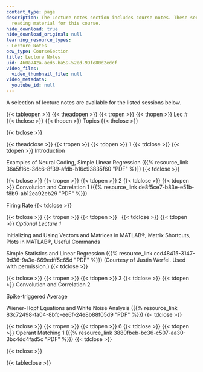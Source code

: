 ```yaml
---
content_type: page
description: The Lecture notes section includes course notes. These serve as the primary
  reading material for this course.
hide_download: true
hide_download_original: null
learning_resource_types:
- Lecture Notes
ocw_type: CourseSection
title: Lecture Notes
uid: 460a742a-aed6-ba59-52ed-99fe80d2edcf
video_files:
  video_thumbnail_file: null
video_metadata:
  youtube_id: null
---
```


A selection of lecture notes are available for the listed sessions below.

{{< tableopen >}}
{{< theadopen >}}
{{< tropen >}}
{{< thopen >}}
Lec #
{{< thclose >}}
{{< thopen >}}
Topics
{{< thclose >}}

{{< trclose >}}

{{< theadclose >}}
{{< tropen >}}
{{< tdopen >}}
1
{{< tdclose >}}
{{< tdopen >}}
Introduction  
  
Examples of Neural Coding, Simple Linear Regression ({{% resource_link 36a5f16c-3dc6-8f39-afdb-b16c93835f60 "PDF" %}})
{{< tdclose >}}

{{< trclose >}}
{{< tropen >}}
{{< tdopen >}}
2
{{< tdclose >}}
{{< tdopen >}}
Convolution and Correlation 1 ({{% resource_link de8f5ce7-b83e-e51b-f8b9-ab12ea92eb29 "PDF" %}})  
  
Firing Rate
{{< tdclose >}}

{{< trclose >}}
{{< tropen >}}
{{< tdopen >}}
 
{{< tdclose >}}
{{< tdopen >}}
_Optional Lecture 1_  
  
Initializing and Using Vectors and Matrices in MATLAB®, Matrix Shortcuts, Plots in MATLAB®, Useful Commands  
  
Simple Statistics and Linear Regression ({{% resource_link ccd48415-3147-9d36-9a3e-669edff5c65d "PDF" %}}) (Courtesy of Justin Werfel. Used with permission.)
{{< tdclose >}}

{{< trclose >}}
{{< tropen >}}
{{< tdopen >}}
3
{{< tdclose >}}
{{< tdopen >}}
Convolution and Correlation 2  
  
Spike-triggered Average  
  
Wiener-Hopf Equations and White Noise Analysis ({{% resource_link 83c72498-fa04-8bfc-ee6f-24e8b88f05d9 "PDF" %}})
{{< tdclose >}}

{{< trclose >}}
{{< tropen >}}
{{< tdopen >}}
6
{{< tdclose >}}
{{< tdopen >}}
Operant Matching 1 ({{% resource_link 3880fbeb-bc36-c507-aa30-3bc4dd4fad5c "PDF" %}})
{{< tdclose >}}

{{< trclose >}}

{{< tableclose >}}